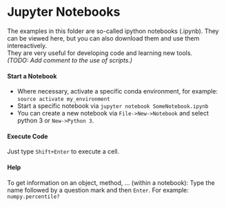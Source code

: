 # Jupyter Notebooks

The examples in this folder are so-called ipython notebooks (.ipynb). They can be viewed here, but you can also download them and use them intereactively.  
They are very useful for developing code and learning new tools.  
_(TODO: Add comment to the use of scripts.)_

#### Start a Notebook

* Where necessary, activate a specific conda environment, for example: `source activate my_environment`
* Start a specific notebook via `jupyter notebook SomeNotebook.ipynb`
* You can create a new notebook via `File->New->Notebook` and select python 3 or `New->Python 3`.

#### Execute Code

Just type `Shift+Enter` to execute a cell.

#### Help

To get information on an object, method, ... (within a notebook): Type the name followed by a question mark and then `Enter`.
For example:
`numpy.percentile?`
